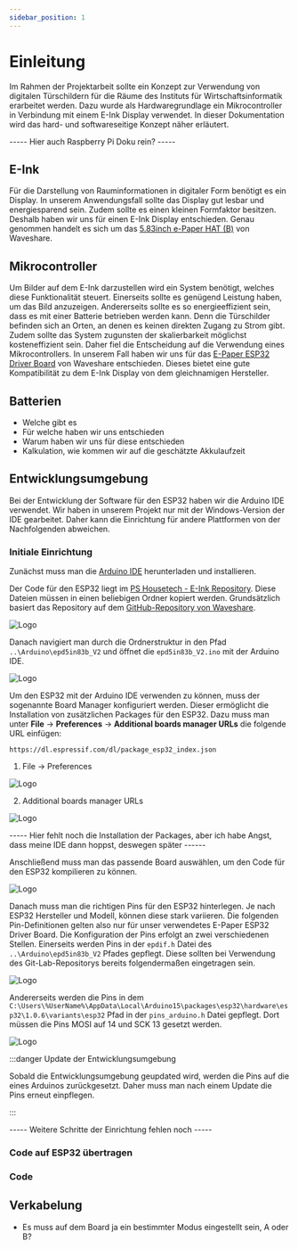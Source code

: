 ```yaml
---
sidebar_position: 1
---
```


# Einleitung
Im Rahmen der Projektarbeit sollte ein Konzept zur Verwendung von digitalen Türschildern für die Räume des Instituts für Wirtschaftsinformatik erarbeitet werden. Dazu wurde als Hardwaregrundlage ein Mikrocontroller in Verbindung mit einem E-Ink Display verwendet. In dieser Dokumentation wird das hard- und softwareseitige Konzept näher erläutert.

----- Hier auch Raspberry Pi Doku rein? -----

## E-Ink
Für die Darstellung von Rauminformationen in digitaler Form benötigt es ein Display. In unserem Anwendungsfall sollte das Display gut lesbar und energiesparend sein. Zudem sollte es einen kleinen Formfaktor besitzen. Deshalb haben wir uns für einen E-Ink Display entschieden. Genau genommen handelt es sich um das [5.83inch e-Paper HAT (B)](https://www.waveshare.com/wiki/5.83inch_e-Paper_HAT_(B)_Manual) von Waveshare. 

## Mikrocontroller
Um Bilder auf dem E-Ink darzustellen wird ein System benötigt, welches diese Funktionalität steuert. Einerseits sollte es genügend Leistung haben, um das Bild anzuzeigen. Andererseits sollte es so energieeffizient sein, dass es mit einer Batterie betrieben werden kann. Denn die Türschilder befinden sich an Orten, an denen es keinen direkten Zugang zu Strom gibt. Zudem sollte das System zugunsten der skalierbarkeit möglichst kosteneffizient sein. Daher fiel die Entscheidung auf die Verwendung eines Mikrocontrollers. In unserem Fall haben wir uns für das [E-Paper ESP32 Driver Board](https://www.waveshare.com/wiki/E-Paper_ESP32_Driver_Board) von Waveshare entschieden. Dieses bietet eine gute Kompatibilität zu dem E-Ink Display von dem gleichnamigen Hersteller.

## Batterien

- Welche gibt es
- Für welche haben wir uns entschieden
- Warum haben wir uns für diese entschieden
- Kalkulation, wie kommen wir auf die geschätzte Akkulaufzeit



## Entwicklungsumgebung
Bei der Entwicklung der Software für den ESP32 haben wir die Arduino IDE verwendet. Wir haben in unserem Projekt nur mit der Windows-Version der IDE gearbeitet. Daher kann die Einrichtung für andere Plattformen von der Nachfolgenden abweichen.
### Initiale Einrichtung
Zunächst muss man die [Arduino IDE](https://www.arduino.cc/en/software) herunterladen und installieren.

Der Code für den ESP32 liegt im [PS Housetech - E-Ink Repository](https://zivgitlab.uni-muenster.de/ml-de/teaching/ps-housetech/ps-housetech-e-ink). Diese Dateien müssen in einen beliebigen Ordner kopiert werden. Grundsätzlich basiert das Repository auf dem [GitHub-Repository von Waveshare](https://github.com/waveshareteam/e-Paper).

![Logo](/img/IDE_folder_begin.png)

Danach navigiert man durch die Ordnerstruktur in den Pfad `..\Arduino\epd5in83b_V2` und öffnet die `epd5in83b_V2.ino` mit der Arduino IDE.

![Logo](/img/IDE_folder_end.png)


Um den ESP32 mit der Arduino IDE verwenden zu können, muss der sogenannte Board Manager konfiguriert werden. Dieser ermöglicht die Installation von zusätzlichen Packages für den ESP32. Dazu muss man unter **File** -> **Preferences** -> **Additional boards manager URLs** die folgende URL einfügen:

`
https://dl.espressif.com/dl/package_esp32_index.json
`

1. File -> Preferences

![Logo](/img/IDE_config_preferences.png)

2. Additional boards manager URLs

![Logo](/img/IDE_URL.png)


----- Hier fehlt noch die Installation der Packages, aber ich habe Angst, dass meine IDE dann hoppst, deswegen später ------



Anschließend muss man das passende Board auswählen, um den Code für den ESP32 kompilieren zu können. 

![Logo](/img/IDE_initial_board_selection.png)

Danach muss man die richtigen Pins für den ESP32 hinterlegen. Je nach ESP32 Hersteller und Modell, können diese stark variieren. Die folgenden Pin-Definitionen gelten also nur für unser verwendetes E-Paper ESP32 Driver Board. Die Konfiguration der Pins erfolgt an zwei verschiedenen Stellen. Einerseits werden Pins in der `epdif.h` Datei des `..\Arduino\epd5in83b_V2` Pfades gepflegt. Diese sollten bei Verwendung des Git-Lab-Repositorys bereits folgendermaßen eingetragen sein.

![Logo](/img/IDE_pins_1.png)

Andererseits werden die Pins in dem `C:\Users\%UserName%\AppData\Local\Arduino15\packages\esp32\hardware\esp32\1.0.6\variants\esp32` Pfad in der `pins_arduino.h` Datei gepflegt. Dort müssen die Pins MOSI auf 14 und SCK 13 gesetzt werden.

![Logo](/img/IDE_pins_2.png)

:::danger Update der Entwicklungsumgebung

Sobald die Entwicklungsumgebung geupdated wird, werden die Pins auf die eines Arduinos zurückgesetzt. Daher muss man nach einem Update die Pins erneut einpflegen.

:::


----- Weitere Schritte der Einrichtung fehlen noch -----


### Code auf ESP32 übertragen

### Code


## Verkabelung

- Es muss auf dem Board ja ein bestimmter Modus eingestellt sein, A oder B?
